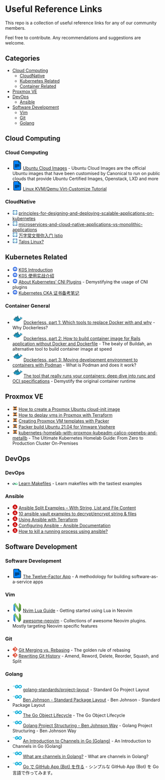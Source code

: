 # Useful Reference Links

This repo is a collection of useful reference links for any of our community members.

Feel free to contribute. Any recommendations and suggestions are welcome.

## Categories

- [Cloud Computing](#cloud-computing)
  - [CloudNative](#cloudnative)
  - [Kubernetes Related](#kubernetes-related)
  - [Container Related](#container-related)
- [Proxmox VE](#proxmox-ve)
- [DevOps](#devops)
  - [Ansible](#ansible)
- [Software Development](#software-development)
  - [Vim](#vim)
  - [Git](#git)
  - [Golang](#golang)

## Cloud Computing

### Cloud Computing

- [![Docs][docs icon]](https://cloud-images.ubuntu.com/) [Ubuntu Cloud Images](https://cloud-images.ubuntu.com/) - Ubuntu Cloud Images are the official Ubuntu images that have been customised by Canonical to run on public clouds that provide Ubuntu Certified Images, Openstack, LXD and more
- [![Docs][docs icon]](https://www.poftut.com/linux-kvm-qemu-virt-customize-tutorial/) [Linux KVM/Qemu Virt-Customize Tutorial](https://www.poftut.com/linux-kvm-qemu-virt-customize-tutorial/)

### CloudNative

- [![Docs][cloudnative icon]](https://www.cncf.io/blog/2022/02/17/principles-for-designing-and-deploying-scalable-applications-on-ubernetes/) [principles-for-designing-and-deploying-scalable-applications-on-kubernetes](https://www.cncf.io/blog/2022/02/17/principles-for-designing-and-deploying-scalable-applications-on-kubernetes/)
- [![Docs][cloudnative icon]](https://www.cncf.io/blog/2021/11/30/microservices-and-cloud-native-applications-vs-monolithic-applications/) [microservices-and-cloud-native-applications-vs-monolithic-applications](https://www.cncf.io/blog/2021/11/30/microservices-and-cloud-native-applications-vs-monolithic-applications/)
- [![Docs][cloudnative icon]](https://mp.weixin.qq.com/s/c9GZ01C6Lptb8nMw83AXMw) [万字常文带你入门 Istio](https://mp.weixin.qq.com/s/c9GZ01C6Lptb8nMw83AXMw)
- [![Docs][cloudnative icon]](https://www.talos.dev/) [Talos Linux?](https://www.talos.dev/)

## Kubernetes Related

- [![Docs][kubernetes icon]](https://www.sobyte.net/post/2021-08/k0s-introduction/) [K0S Introduction](https://www.sobyte.net/post/2021-08/k0s-introduction/)
- [![Docs][kubernetes icon]](https://zhuanlan.zhihu.com/p/424041455) [K0S 使用实战介绍](https://zhuanlan.zhihu.com/p/424041455)
- [![Docs][kubernetes icon]](https://betterprogramming.pub/about-kubernetes-cni-plugins-f0bcd60b5629) [About Kubernetes’ CNI Plugins](https://betterprogramming.pub/about-kubernetes-cni-plugins-f0bcd60b5629) - Demystifying the usage of CNI plugins
- [![Docs][kubernetes icon]](https://atbug.com/notes-for-cka-preparation/) [Kubernetes CKA 证书备考笔记](https://atbug.com/notes-for-cka-preparation/)

### Container General

- [![Docs][container icon]](https://mkdev.me/en/posts/dockerless-part-1-which-tools-to-replace-docker-with-and-why) [Dockerless, part 1: Which tools to replace Docker with and why](https://mkdev.me/en/posts/dockerless-part-1-which-tools-to-replace-docker-with-and-why) - Why Dockerless?
- [![Docs][container icon]](https://mkdev.me/en/posts/dockerless-part-2-how-to-build-container-image-for-rails-application-without-docker-and-dockerfile) [Dockerless, part 2: How to build container image for Rails application without Docker and Dockerfile](https://mkdev.me/en/posts/dockerless-part-2-how-to-build-container-image-for-rails-application-without-docker-and-dockerfile) - The beaty of Buildah, an alternative tool to build container image at speed
- [![Docs][container icon]](https://mkdev.me/en/posts/dockerless-part-3-moving-development-environment-to-containers-with-podman) [Dockerless, part 3: Moving development environment to containers with Podman](https://mkdev.me/en/posts/dockerless-part-3-moving-development-environment-to-containers-with-podman) - What is Podman and does it work?
- [![Docs][container icon]](https://mkdev.me/en/posts/the-tool-that-really-runs-your-containers-deep-dive-into-runc-and-oci-specifications) [The tool that really runs your containers: deep dive into runc and OCI specifications](https://mkdev.me/en/posts/the-tool-that-really-runs-your-containers-deep-dive-into-runc-and-oci-specifications) - Demystify the original container runtime

## Proxmox VE

- [![Docs][proxmox icon]](https://austinsnerdythings.com/2021/08/30/how-to-create-a-proxmox-ubuntu-cloud-init-image/) [How to create a Proxmox Ubuntu cloud-init image](https://austinsnerdythings.com/2021/08/30/how-to-create-a-proxmox-ubuntu-cloud-init-image/)
- [![Docs][proxmox icon]](https://austinsnerdythings.com/2021/09/01/how-to-deploy-vms-in-proxmox-with-terraform/) [How to deplay vms in Proxmox with Terraform](https://austinsnerdythings.com/2021/09/01/how-to-deploy-vms-in-proxmox-with-terraform/)
- [![Docs][proxmox icon]](https://dev.to/aaronktberry/creating-proxmox-templates-with-packer-1b35) [Creating Proxmox VM templates with Packer](https://dev.to/aaronktberry/creating-proxmox-templates-with-packer-1b35)
- [![Docs][proxmox icon]](https://www.virtualizationhowto.com/2021/05/packer-build-ubuntu-21-04-for-vmware-vsphere/) [Packer build Ubuntu 21.04 for Vmware Vsphere](https://www.virtualizationhowto.com/2021/05/packer-build-ubuntu-21-04-for-vmware-vsphere/)
- [![Docs][proxmox icon]](https://datastrophic.io/kubernetes-homelab-with-proxmox-kubeadm-calico-openebs-and-metallb/) [kubernetes-homelab-with-proxmox-kubeadm-calico-openebs-and-metallb](https://datastrophic.io/kubernetes-homelab-with-proxmox-kubeadm-calico-openebs-and-metallb/) - The Ultimate Kubernetes Homelab Guide: From Zero to Production Cluster On-Premises

## DevOps

### DevOps

- [![Docs][devops icon]](https://makefiletutorial.com/#top) [Learn Makefiles](https://makefiletutorial.com/#top) - Learn makefiles with the tastiest examples

### Ansible

- [![Docs][ansible icon]](http://middlewareinventory.com/blog/ansible-split-examples/) [Ansible Split Examples – With String, List and File Content](http://middlewareinventory.com/blog/ansible-split-examples/)
- [![Docs][ansible icon]](https://www.golinuxcloud.com/ansible-vault-example-encrypt-string-playbook/) [10 ansible vault examples to decrypt/encrypt string & files](https://www.golinuxcloud.com/ansible-vault-example-encrypt-string-playbook/)
- [![Docs][ansible icon]](https://tutorials.releaseworksacademy.com/learn/using-ansible-with-terraform) [Using Ansible with Terraform](https://tutorials.releaseworksacademy.com/learn/using-ansible-with-terraform)
- [![Docs][ansible icon]](https://docs.ansible.com/ansible/2.4/intro_configuration.html) [Configuring Ansible - Ansible Documentation](https://docs.ansible.com/ansible/2.4/intro_configuration.html)
- [![Docs][ansible icon]](https://newbedev.com/how-to-kill-a-running-process-using-ansible) [How to kill a running process using ansible?](https://newbedev.com/how-to-kill-a-running-process-using-ansible)

## Software Development

### Software Development

- [![Docs][docs icon]](https://12factor.net/) [The Twelve-Factor App](https://12factor.net/) - A methodology for building software-as-a-service apps

### Vim

- [![Docs][vim icon]](https://github.com/nanotee/nvim-lua-guide) [Nvim Lua Guide](https://github.com/nanotee/nvim-lua-guide) - Getting started using Lua in Neovim
- [![Docs][vim icon]](https://github.com/rockerBOO/awesome-neovim) [awesome-neovim](https://github.com/rockerBOO/awesome-neovim) - Collections of awesome Neovim plugins. Mostly targeting Neovim specific features

### Git

- [![Docs][git icon]](https://www.atlassian.com/git/tutorials/merging-vs-rebasing#the-golden-rule-of-rebasing) [Git Merging vs. Rebasing](https://www.atlassian.com/git/tutorials/merging-vs-rebasing#the-golden-rule-of-rebasing) - The golden rule of rebasing
- [![Docs][git icon]](https://www.themoderncoder.com/rewriting-git-history/) [Rewriting Git History](https://www.themoderncoder.com/rewriting-git-history/) - Amend, Reword, Delete, Reorder, Squash, and Split

### Golang

- [![Golang][golang icon]](https://github.com/golang-standards/project-layout) [golang-standards/project-layout](https://github.com/golang-standards/project-layout) - Standard Go Project Layout
- [![Golang][golang icon]](https://www.gobeyond.dev/standard-package-layout/) [Ben Johnson - Standard Package Layout](https://www.gobeyond.dev/standard-package-layout/) - Ben Johnson - Standard Package Layout
- [![Golang][golang icon]](https://www.gobeyond.dev/the-go-object-lifecycle/) [The Go Object Lifecycle](https://www.gobeyond.dev/the-go-object-lifecycle/) - The Go Object Lifecycle
- [![Golang][golang icon]](https://medium.com/sellerapp/golang-project-structuring-ben-johnson-way-2a11035f94bc) [Golang Project Structuring - Ben Johnson Way](https://medium.com/sellerapp/golang-project-structuring-ben-johnson-way-2a11035f94bc) - Golang Project Structuring - Ben Johnson Way
- [![Docs][golang icon]](https://www.sohamkamani.com/golang/channels/) [An Introduction to Channels in Go (Golang)](https://www.sohamkamani.com/golang/channels/) - An Introduction to Channels in Go (Golang)
- [![Docs][golang icon]](https://www.educative.io/edpresso/what-are-channels-in-golang) [What are channels in Golang?](https://www.educative.io/edpresso/what-are-channels-in-golang) - What are channels in Golang?
- [![Docs][golang icon]](https://qiita.com/frozenbonito/items/cf21d0be8f06ddcaf54a) [Go で GitHub App (Bot) を作る](https://qiita.com/frozenbonito/items/cf21d0be8f06ddcaf54a) - シンプルな GitHub App (Bot) を Go 言語で作ってみます。

[docs icon]: ./assets/docs.svg
[golang icon]: ./assets/golang.svg
[git icon]: ./assets/git.png
[vim icon]: ./assets/vim.svg
[cloudnative icon]: ./assets/cloudnative.png
[container icon]: ./assets/container.svg
[kubernetes icon]: ./assets/kubernetes.png
[devops icon]: ./assets/devops.png
[ansible icon]: ./assets/ansible.png
[proxmox icon]: ./assets/proxmox.png
